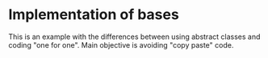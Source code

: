 # Implementation of bases
This is an example with the differences between using abstract classes and coding "one for one". Main objective is avoiding "copy paste" code.
